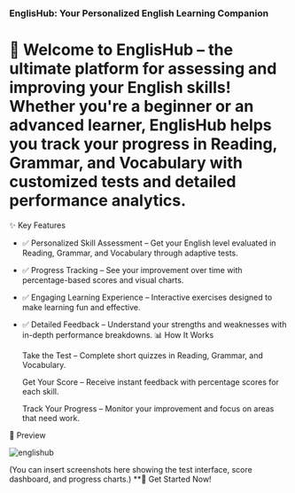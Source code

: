 ### EnglisHub: Your Personalized English Learning Companion

# 🚀 Welcome to EnglisHub – the ultimate platform for assessing and improving your English skills! Whether you're a beginner or an advanced learner, EnglisHub helps you track your progress in Reading, Grammar, and Vocabulary with customized tests and detailed performance analytics.
✨ Key Features

* ✅ Personalized Skill Assessment – Get your English level evaluated in Reading, Grammar, and Vocabulary through adaptive tests.
* ✅ Progress Tracking – See your improvement over time with percentage-based scores and visual charts.
* ✅ Engaging Learning Experience – Interactive exercises designed to make learning fun and effective.
* ✅ Detailed Feedback – Understand your strengths and weaknesses with in-depth performance breakdowns.
📊 How It Works

    Take the Test – Complete short quizzes in Reading, Grammar, and Vocabulary.

    Get Your Score – Receive instant feedback with percentage scores for each skill.

    Track Your Progress – Monitor your improvement and focus on areas that need work.

📸 Preview

![englishub](https://github.com/user-attachments/assets/e253b0d9-f9cf-42e2-a2ba-b708122c436d)

(You can insert screenshots here showing the test interface, score dashboard, and progress charts.)
**🚀 Get Started Now!
